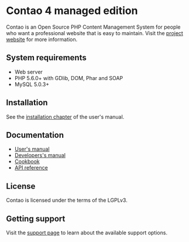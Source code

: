 # Contao 4 managed edition

Contao is an Open Source PHP Content Management System for people who want a
professional website that is easy to maintain. Visit the [project website][1]
for more information.

## System requirements

 * Web server
 * PHP 5.6.0+ with GDlib, DOM, Phar and SOAP
 * MySQL 5.0.3+

## Installation

See the [installation chapter][2] of the user's manual.

## Documentation

 * [User's manual][3]
 * [Developers's manual][4]
 * [Cookbook][5]
 * [API reference][6]

## License

Contao is licensed under the terms of the LGPLv3.

## Getting support

Visit the [support page][7] to learn about the available support options.

[1]: https://contao.org
[2]: https://docs.contao.org/books/manual/current/en/01-installation/installing-contao.html
[3]: https://docs.contao.org/books/manual/current/
[4]: https://docs.contao.org/books/extending-contao4/
[5]: https://docs.contao.org/books/cookbook/
[6]: https://docs.contao.org/books/api/
[7]: https://contao.org/support.html
